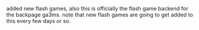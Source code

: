 added new flash games, also this is officially the flash game backend for the backpage ga3ms.
note that new flash games are going to get added to this every few days or so.
